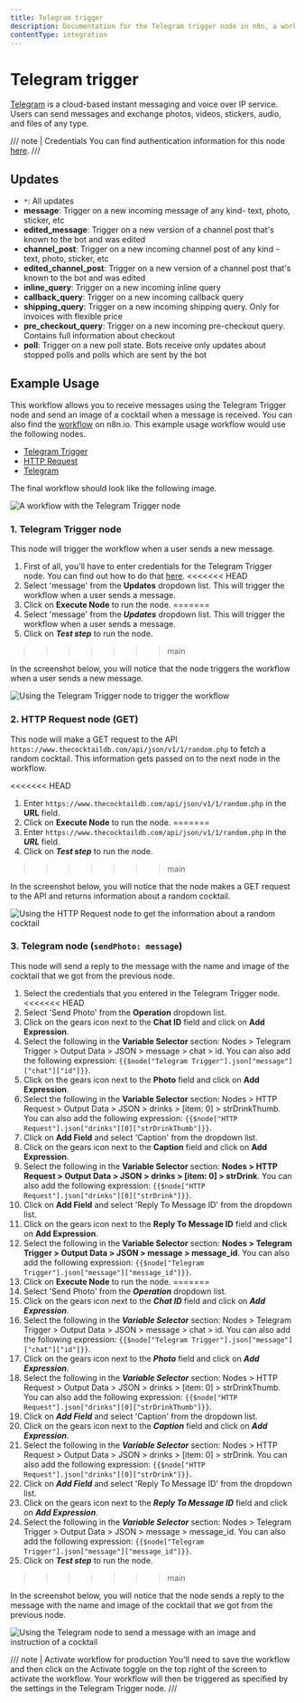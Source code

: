 ```yaml
---
title: Telegram trigger
description: Documentation for the Telegram trigger node in n8n, a workflow automation platform. Includes details of operations and configuration, and links to examples and credentials information.
contentType: integration
---
```


# Telegram trigger

[Telegram](https://telegram.org/) is a cloud-based instant messaging and voice over IP service. Users can send messages and exchange photos, videos, stickers, audio, and files of any type.

/// note | Credentials
You can find authentication information for this node [here](/integrations/builtin/credentials/telegram/).
///

## Updates

- `*`: All updates
- **message**: Trigger on a new incoming message of any kind- text, photo, sticker, etc
- **edited_message**: Trigger on a new version of a channel post that's known to the bot and was edited
- **channel_post**: Trigger on a new incoming channel post of any kind - text, photo, sticker, etc
- **edited_channel_post**: Trigger on a new version of a channel post that's known to the bot and was edited
- **inline_query**: Trigger on a new incoming inline query
- **callback_query**: Trigger on a new incoming callback query
- **shipping_query**: Trigger on a new incoming shipping query. Only for invoices with flexible price
- **pre_checkout_query**: Trigger on a new incoming pre-checkout query. Contains full information about checkout
- **poll**: Trigger on a new poll state. Bots receive only updates about stopped polls and polls which are sent by the bot

## Example Usage

This workflow allows you to receive messages using the Telegram Trigger node and send an image of a cocktail when a message is received. You can also find the [workflow](https://n8n.io/workflows/782) on n8n.io. This example usage workflow would use the following nodes.

- [Telegram Trigger]()
- [HTTP Request](/integrations/builtin/core-nodes/n8n-nodes-base.httprequest/)
- [Telegram](/integrations/builtin/app-nodes/n8n-nodes-base.telegram/)

The final workflow should look like the following image.

![A workflow with the Telegram Trigger node](/_images/integrations/builtin/trigger-nodes/telegramtrigger/workflow.png)

### 1. Telegram Trigger node

This node will trigger the workflow when a user sends a new message.

1. First of all, you'll have to enter credentials for the Telegram Trigger node. You can find out how to do that [here](/integrations/builtin/credentials/telegram/).
<<<<<<< HEAD
2. Select 'message' from the **Updates** dropdown list. This will trigger the workflow when a user sends a message.
3. Click on **Execute Node** to run the node.
=======
2. Select 'message' from the ***Updates*** dropdown list. This will trigger the workflow when a user sends a message.
3. Click on ***Test step*** to run the node.
>>>>>>> main

In the screenshot below, you will notice that the node triggers the workflow when a user sends a new message.

![Using the Telegram Trigger node to trigger the workflow](/_images/integrations/builtin/trigger-nodes/telegramtrigger/telegramtrigger_node.png)

### 2. HTTP Request node (GET)

This node will make a GET request to the API `https://www.thecocktaildb.com/api/json/v1/1/random.php` to fetch a random cocktail. This information gets passed on to the next node in the workflow.

<<<<<<< HEAD
1. Enter `https://www.thecocktaildb.com/api/json/v1/1/random.php` in the **URL** field.
2. Click on **Execute Node** to run the node.
=======
1. Enter `https://www.thecocktaildb.com/api/json/v1/1/random.php` in the ***URL*** field.
2. Click on ***Test step*** to run the node.
>>>>>>> main

In the screenshot below, you will notice that the node makes a GET request to the API and returns information about a random cocktail.

![Using the HTTP Request node to get the information about a random cocktail](/_images/integrations/builtin/trigger-nodes/telegramtrigger/httprequest_node.png)

### 3. Telegram node (`sendPhoto: message`)

This node will send a reply to the message with the name and image of the cocktail that we got from the previous node.

1. Select the credentials that you entered in the Telegram Trigger node.
<<<<<<< HEAD
2. Select 'Send Photo' from the **Operation** dropdown list.
3. Click on the gears icon next to the **Chat ID** field and click on **Add Expression**.
4. Select the following in the **Variable Selector** section: Nodes > Telegram Trigger > Output Data > JSON > message > chat > id. You can also add the following expression: `{{$node["Telegram Trigger"].json["message"]["chat"]["id"]}}`.
5. Click on the gears icon next to the **Photo** field and click on **Add Expression**.
6. Select the following in the **Variable Selector** section: Nodes > HTTP Request > Output Data > JSON > drinks > [item: 0] > strDrinkThumb. You can also add the following expression: `{{$node["HTTP Request"].json["drinks"][0]["strDrinkThumb"]}}`.
7. Click on **Add Field** and select 'Caption' from the dropdown list.
8. Click on the gears icon next to the **Caption** field and click on **Add Expression**.
9. Select the following in the **Variable Selector** section: **Nodes > HTTP Request > Output Data > JSON > drinks > [item: 0] > strDrink**. You can also add the following expression: `{{$node["HTTP Request"].json["drinks"][0]["strDrink"]}}`.
10. Click on **Add Field** and select 'Reply To Message ID' from the dropdown list.
11. Click on the gears icon next to the **Reply To Message ID** field and click on **Add Expression**.
12. Select the following in the **Variable Selector** section: **Nodes > Telegram Trigger > Output Data > JSON > message > message_id**. You can also add the following expression: `{{$node["Telegram Trigger"].json["message"]["message_id"]}}`.
13. Click on **Execute Node** to run the node.
=======
2. Select 'Send Photo' from the ***Operation*** dropdown list.
3. Click on the gears icon next to the ***Chat ID*** field and click on ***Add Expression***.
4. Select the following in the ***Variable Selector*** section: Nodes > Telegram Trigger > Output Data > JSON > message > chat > id. You can also add the following expression: `{{$node["Telegram Trigger"].json["message"]["chat"]["id"]}}`.
5. Click on the gears icon next to the ***Photo*** field and click on ***Add Expression***.
6. Select the following in the ***Variable Selector*** section: Nodes > HTTP Request > Output Data > JSON > drinks > [item: 0] > strDrinkThumb. You can also add the following expression: `{{$node["HTTP Request"].json["drinks"][0]["strDrinkThumb"]}}`.
7. Click on ***Add Field*** and select 'Caption' from the dropdown list.
8. Click on the gears icon next to the ***Caption*** field and click on ***Add Expression***.
9. Select the following in the ***Variable Selector*** section: Nodes > HTTP Request > Output Data > JSON > drinks > [item: 0] > strDrink. You can also add the following expression: `{{$node["HTTP Request"].json["drinks"][0]["strDrink"]}}`.
10. Click on ***Add Field*** and select 'Reply To Message ID' from the dropdown list.
11. Click on the gears icon next to the ***Reply To Message ID*** field and click on ***Add Expression***.
12. Select the following in the ***Variable Selector*** section: Nodes > Telegram Trigger > Output Data > JSON > message > message_id. You can also add the following expression: `{{$node["Telegram Trigger"].json["message"]["message_id"]}}`.
13. Click on ***Test step*** to run the node.
>>>>>>> main

In the screenshot below, you will notice that the node sends a reply to the message with the name and image of the cocktail that we got from the previous node.

![Using the Telegram node to send a message with an image and instruction of a cocktail](/_images/integrations/builtin/trigger-nodes/telegramtrigger/telegram_node.png)

/// note | Activate workflow for production
You'll need to save the workflow and then click on the Activate toggle on the top right of the screen to activate the workflow. Your workflow will then be triggered as specified by the settings in the Telegram Trigger node.
///





